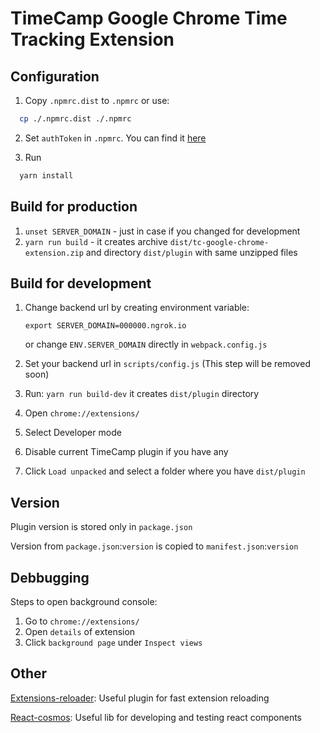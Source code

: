 TimeCamp Google Chrome Time Tracking Extension
===============

## Configuration

1. Copy `.npmrc.dist` to `.npmrc` or use:
```bash
  cp ./.npmrc.dist ./.npmrc
```

2. Set `authToken` in `.npmrc`. You can find it [here](https://fontawesome.com/how-to-use/on-the-web/setup/using-package-managers)

3. Run
```bash
  yarn install
```

## Build for production

1. `unset SERVER_DOMAIN` - just in case if you changed for development
2. `yarn run build` - it creates archive `dist/tc-google-chrome-extension.zip` and directory `dist/plugin` with same unzipped files

## Build for development

1. Change backend url by creating environment variable:

   `export SERVER_DOMAIN=000000.ngrok.io`

   or change `ENV.SERVER_DOMAIN` directly in `webpack.config.js`
2. Set your backend url in `scripts/config.js` (This step will be removed soon)
3. Run: `yarn run build-dev` it creates `dist/plugin` directory
4. Open `chrome://extensions/`
5. Select Developer mode
6. Disable current TimeCamp plugin if you have any
7. Click `Load unpacked` and select a folder where you have `dist/plugin`

## Version

Plugin version is stored only in `package.json`

Version from `package.json`:`version` is copied to `manifest.json`:`version`


## Debbugging

Steps to open background console:
1. Go to `chrome://extensions/`
2. Open `details` of extension
3. Click `background page` under `Inspect views`


## Other
[Extensions-reloader](https://chrome.google.com/webstore/detail/extensions-reloader/fimgfedafeadlieiabdeeaodndnlbhid): Useful plugin for fast extension reloading

[React-cosmos](https://github.com/react-cosmos/react-cosmos): Useful lib for developing and testing react components
